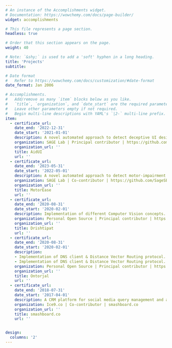 ```yaml
---
# An instance of the Accomplishments widget.
# Documentation: https://wowchemy.com/docs/page-builder/
widget: accomplishments

# This file represents a page section.
headless: true

# Order that this section appears on the page.
weight: 40

# Note: `&shy;` is used to add a 'soft' hyphen in a long heading.
title: 'Projects'
subtitle:

# Date format
#   Refer to https://wowchemy.com/docs/customization/#date-format
date_format: Jan 2006

# Accomplishments.
#   Add/remove as many `item` blocks below as you like.
#   `title`, `organization`, and `date_start` are the required parameters.
#   Leave other parameters empty if not required.
#   Begin multi-line descriptions with YAML's `|2-` multi-line prefix.
item:
  - certificate_url:
    date_end: '2022-12-31'
    date_start: '2021-01-01'
    description: A novel automated approach to detect deceptive UI designs, aka Dark Patterns.
    organization: SAGE Lab | Principal contributor | https://github.com/SageSELab/AidUI
    organization_url: ''
    title: AidUI
    url: ''
  - certificate_url:
    date_end: '2023-05-31'
    date_start: '2022-05-01'
    description: A novel automated approach to detect motor-impairment accessibility violations in apps.
    organization: SAGE Lab | Co-contributor | https://github.com/SageSELab/MotorEase
    organization_url: ''
    title: MotorEase
    url: ''
  - certificate_url:
    date_end: '2020-08-31'
    date_start: '2020-02-01'
    description: Implementation of different Computer Vision concepts.
    organization: Personal Open Source | Principal contributor | https://github.com/hasanmansur/Drishtipat
    organization_url: ''
    title: Drishtipat
    url: ''
  - certificate_url:
    date_end: '2020-08-31'
    date_start: '2020-02-01'
    description:
    - Implementation of DNS client & Distance Vector Routing protocol.
    - Implementation of DNS client & Distance Vector Routing protocol.
    organization: Personal Open Source | Principal contributor | https://github.com/hasanmansur/Ontorjal
    organization_url: ''
    title: Ontorjal
    url: ''
  - certificate_url:
    date_end: '2018-07-31'
    date_start: '2017-04-01'
    description: A CRM platform for social media query management and analytics.
    organization: Ice9.co | Co-contributor | smashboard.co
    organization_url: ''
    title: smashboard.co
    url: ''  


design:
  columns: '2'
---
```

